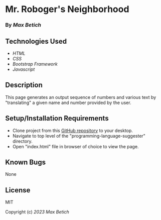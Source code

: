 # **Mr. Roboger's Neighborhood**

### By _Max Betich_

## Technologies Used

* _HTML_
* _CSS_
* _Bootstrap Framework_
* _Javascript_

## Description

This page generates an output sequence of numbers and various text by "translating" a given name and number provided by the user.

## Setup/Installation Requirements
 * Clone project from this [GitHub repository](https://github.com/MaxBetich/mr-robogers-neighborhood.git) to your desktop.
 * Navigate to top level of the "programming-language-suggester" directory.
 * Open "index.html" file in browser of choice to view the page.



## Known Bugs

None

## License

MIT

Copyright (c) _2023_ _Max Betich_